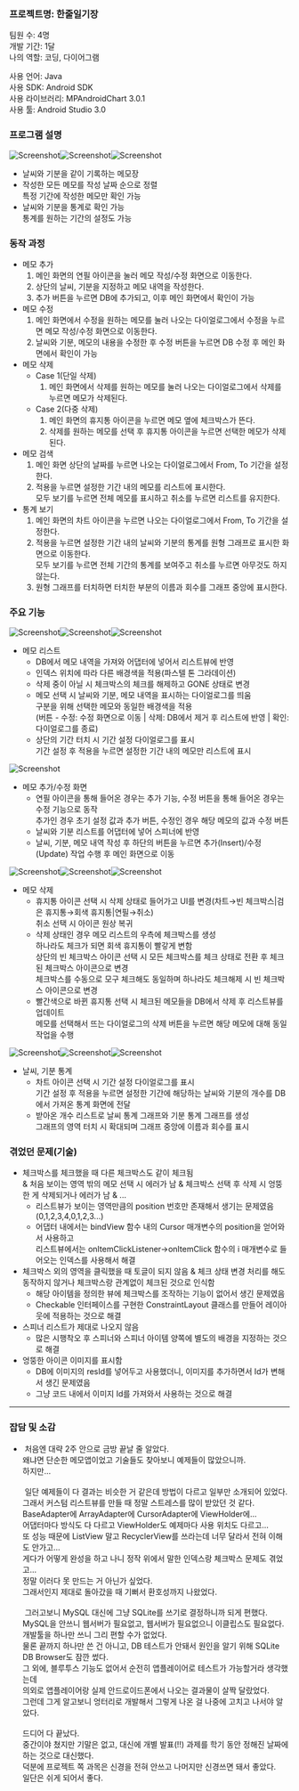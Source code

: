 ### 프로젝트명: 한줄일기장

팀원 수: 4명<br>
개발 기간: 1달<br>
나의 역할: 코딩, 다이어그램<br>

사용 언어: Java<br>
사용 SDK: Android SDK<br>
사용 라이브러리: MPAndroidChart 3.0.1<br>
사용 툴: Android Studio 3.0<br>

### 프로그램 설명
![Screenshot](etc/DM3.png)![Screenshot](etc/DM6.png)![Screenshot](etc/DM9.png)
- 날씨와 기분을 같이 기록하는 메모장
- 작성한 모든 메모를 작성 날짜 순으로 정렬<br>
특정 기간에 작성한 메모만 확인 가능
- 날씨와 기분을 통계로 확인 가능<br>
통계를 원하는 기간의 설정도 가능

### 동작 과정
- 메모 추가
  1. 메인 화면의 연필 아이콘을 눌러 메모 작성/수정 화면으로 이동한다.
  2. 상단의 날씨, 기분을 지정하고 메모 내역을 작성한다.
  3. 추가 버튼을 누르면 DB에 추가되고, 이후 메인 화면에서 확인이 가능
- 메모 수정
  1. 메인 화면에서 수정을 원하는 메모를 눌러 나오는 다이얼로그에서 수정을 누르면 메모 작성/수정 화면으로 이동한다.
  2. 날씨와 기분, 메모의 내용을 수정한 후 수정 버튼을 누르면 DB 수정 후 메인 화면에서 확인이 가능
- 메모 삭제
  - Case 1(단일 삭제)
    1. 메인 화면에서 삭제를 원하는 메모를 눌러 나오는 다이얼로그에서 삭제를 누르면 메모가 삭제된다.
  - Case 2(다중 삭제)
    1. 메인 화면의 휴지통 아이콘을 누르면 메모 옆에 체크박스가 뜬다.
    2. 삭제를 원하는 메모를 선택 후 휴지통 아이콘을 누르면 선택한 메모가 삭제된다.
- 메모 검색
  1. 메인 화면 상단의 날짜를 누르면 나오는 다이얼로그에서 From, To 기간을 설정한다.
  2. 적용을 누르면 설정한 기간 내의 메모를 리스트에 표시한다.<br>
  모두 보기를 누르면 전체 메모를 표시하고 취소를 누르면 리스트를 유지한다.
- 통계 보기
  1. 메인 화면의 차트 아이콘을 누르면 나오는 다이얼로그에서 From, To 기간을 설정한다.
  2. 적용을 누르면 설정한 기간 내의 날씨와 기분의 통계를 원형 그래프로 표시한 화면으로 이동한다.<br>
  모두 보기를 누르면 전체 기간의 통계를 보여주고 취소를 누르면 아무것도 하지 않는다.
  3. 원형 그래프를 터치하면 터치한 부분의 이름과 회수를 그래프 중앙에 표시한다.

### 주요 기능
![Screenshot](etc/DM0.png)![Screenshot](etc/DM5.png)![Screenshot](etc/DM6.png)
- 메모 리스트
  - DB에서 메모 내역을 가져와 어댑터에 넣어서 리스트뷰에 반영
  - 인덱스 위치에 따라 다른 배경색을 적용(파스텔 톤 그라데이션)
  - 삭제 중이 아닐 시 체크박스의 체크를 해제하고 GONE 상태로 변경
  - 메모 선택 시 날씨와 기분, 메모 내역을 표시하는 다이얼로그를 띄움<br>
  구분을 위해 선택한 메모와 동일한 배경색을 적용<br>
  (버튼 - 수정: 수정 화면으로 이동 | 삭제: DB에서 제거 후 리스트에 반영 | 확인: 다이얼로그를 종료)
  - 상단의 기간 터치 시 기간 설정 다이얼로그를 표시<br>
  기간 설정 후 적용을 누르면 설정한 기간 내의 메모만 리스트에 표시
  
![Screenshot](etc/DM7.png)
- 메모 추가/수정 화면
  - 연필 아이콘을 통해 들어온 경우는 추가 기능, 수정 버튼을 통해 들어온 경우는 수정 기능으로 동작<br>
  추가인 경우 초기 설정 값과 추가 버튼, 수정인 경우 해당 메모의 값과 수정 버튼
  - 날씨와 기분 리스트를 어댑터에 넣어 스피너에 반영
  - 날씨, 기분, 메모 내역 작성 후 하단의 버튼을 누르면 추가(Insert)/수정(Update) 작업 수행 후 메인 화면으로 이동
  
![Screenshot](etc/DM1.png)![Screenshot](etc/DM2.png)![Screenshot](etc/DM3.png)
- 메모 삭제
  - 휴지통 아이콘 선택 시 삭제 상태로 들어가고 UI를 변경(차트→빈 체크박스|검은 휴지통→회색 휴지통|연필→취소)
  <br>취소 선택 시 아이콘 원상 복귀
  - 삭제 상태인 경우 메모 리스트의 우측에 체크박스를 생성<br>
  하나라도 체크가 되면 회색 휴지통이 빨갛게 변함<br>
  상단의 빈 체크박스 아이콘 선택 시 모든 체크박스를 체크 상태로 전환 후 체크된 체크박스 아이콘으로 변경<br>
  체크박스를 수동으로 모구 체크해도 동일하며 하나라도 체크해제 시 빈 체크박스 아이콘으로 변경
  - 빨간색으로 바뀐 휴지통 선택 시 체크된 메모들을 DB에서 삭제 후 리스트뷰를 업데이트<br>
  메모를 선택해서 뜨는 다이얼로그의 삭제 버튼을 누르면 해당 메모에 대해 동일 작업을 수행
  
![Screenshot](etc/DM4.png)![Screenshot](etc/DM8.png)![Screenshot](etc/DM9.png)
- 날씨, 기분 통계
  - 차트 아이콘 선택 시 기간 설정 다이얼로그를 표시<br>
  기간 설정 후 적용을 누르면 설정한 기간에 해당하는 날씨와 기분의 개수를 DB에서 가져온 통계 화면에 전달
  - 받아온 개수 리스트로 날씨 통계 그래프와 기분 통계 그래프를 생성<br>
  그래프의 영역 터치 시 확대되며 그래프 중앙에 이름과 회수를 표시

### 겪었던 문제(기술)
- 체크박스를 체크했을 때 다른 체크박스도 같이 체크됨<br>
& 처음 보이는 영역 밖의 메모 선택 시 에러가 남
& 체크박스 선택 후 삭제 시 엉뚱한 게 삭제되거나 에러가 남
& ...
  - 리스트뷰가 보이는 영역만큼의 position 번호만 존재해서 생기는 문제였음(0,1,2,3,4,0,1,2,3...)
  - 어댑터 내에서는 bindView 함수 내의 Cursor 매개변수의 position을 얻어와서 사용하고<br>
  리스트뷰에서는 onItemClickListener→onItemClick 함수의 i 매개변수로 들어오는 인덱스를 사용해서 해결
- 체크박스 외의 영역을 클릭했을 때 토글이 되지 않음
& 체크 상태 변경 처리를 해도 동작하지 않거나 체크박스랑 관계없이 체크된 것으로 인식함
  - 해당 아이템을 정의한 뷰에 체크박스를 조작하는 기능이 없어서 생긴 문제였음
  - Checkable 인터페이스를 구현한 ConstraintLayout 클래스를 만들어 레이아웃에 적용하는 것으로 해결
- 스피너 리스트가 제대로 나오지 않음
  - 많은 시행착오 후 스피너와 스피너 아이템 양쪽에 별도의 배경을 지정하는 것으로 해결
- 엉뚱한 아이콘 이미지를 표시함
  - DB에 이미지의 resId를 넣어두고 사용했더니, 이미지를 추가하면서 Id가 변해서 생긴 문제였음
  - 그냥 코드 내에서 이미지 Id를 가져와서 사용하는 것으로 해결

---

### 잡담 및 소감
- &nbsp;처음엔 대략 2주 안으로 금방 끝날 줄 알았다.<br>
왜냐면 단순한 메모앱이었고 기술들도 찾아보니 예제들이 많았으니까.<br>
하지만...<br><br>
&nbsp;일단 예제들이 다 결과는 비슷한 거 같은데 방법이 다르고 일부만 소개되어 있었다.<br>
그래서 커스텀 리스트뷰를 만들 때 정말 스트레스를 많이 받았던 것 같다.<br>
BaseAdapter에 ArrayAdapter에 CursorAdapter에 ViewHolder에...<br>
어댑터마다 방식도 다 다르고 ViewHolder도 예제마다 사용 위치도 다르고...<br>
또 성능 때문에 ListView 말고 RecyclerView를 쓰라는데 너무 달라서 전혀 이해도 안가고...<br>
게다가 어떻게 완성을 하고 나니 정작 위에서 말한 인덱스랑 체크박스 문제도 겪었고...<br>
정말 이러다 못 만드는 거 아닌가 싶었다.<br>
그래서인지 제대로 돌아갔을 때 기뻐서 환호성까지 나왔었다.<br><br>
&nbsp;그러고보니 MySQL 대신에 그냥 SQLite를 쓰기로 결정하니까 되게 편했다.<br>
MySQL을 안쓰니 웹서버가 필요없고, 웹서버가 필요없으니 이클립스도 필요없다.<br>
개발툴을 하나만 쓰니 그리 편할 수가 없었다.<br>
물론 끝까지 하나만 쓴 건 아니고, DB 테스트가 안돼서 원인을 알기 위해 SQLite DB Browser도 잠깐 썼다.<br>
그 외에, 블루투스 기능도 없어서 순전히 앱플레이어로 테스트가 가능할거라 생각했는데<br>
의외로 앱플레이어랑 실제 안드로이드폰에서 나오는 결과물이 살짝 달랐었다.<br>
그런데 그게 알고보니 엉터리로 개발해서 그렇게 나온 걸 나중에 고치고 나서야 알았다.<br><br>
드디어 다 끝났다.<br>
중간이야 쳤지만 기말은 없고, 대신에 개별 발표(!!) 과제를 학기 동안 정해진 날짜에 하는 것으로 대신했다.<br>
덕분에 프로젝트 쪽 과목은 신경을 전혀 안쓰고 나머지만 신경쓰면 돼서 좋았다.<br>
일단은 쉬게 되어서 좋다.
